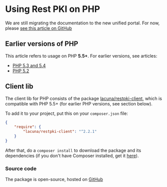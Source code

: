 ﻿# Using Rest PKI on PHP

We are still migrating the documentation to the new unified portal. For now, please[see this article on GitHub](https://github.com/LacunaSoftware/RestPkiSamples/tree/master/PHP)
## Earlier versions of PHP

This article refers to usage on PHP **5.5+**. For earlier versions, see articles:

* [PHP 5.3 and 5.4](legacy.md)
* [PHP 5.2](legacy52.md)

## Client lib

The client lib for PHP consists of the package [lacuna/restpki-client](https://packagist.org/packages/lacuna/restpki-client), which is compatible with PHP 5.5+
(for earlier PHP versions, see section below).

To add it to your project, put this on your `composer.json` file:

```json
{
	"require": {
		"lacuna/restpki-client": "^2.2.1"
	}
}
```

After that, do a `composer install` to download the package and its dependencies (if you don't have Composer installed, get it [here](https://getcomposer.org/)).

### Source code

The package is open-source, hosted on [GitHub](https://github.com/LacunaSoftware/RestPkiPhpClient)
